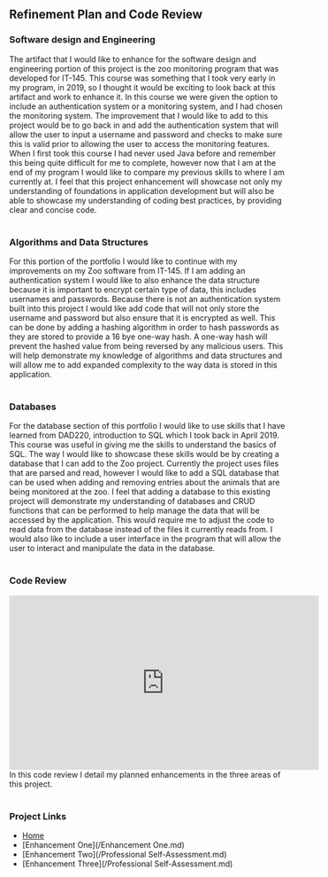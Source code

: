 ## Refinement Plan and Code Review

### Software design and Engineering
The artifact that I would like to enhance for the software design and engineering portion of this project is the zoo monitoring program that was developed for IT-145. This course was something that I took very early in my program, in 2019, so I thought it would be exciting to look back at this artifact and work to enhance it. In this course we were given the option to include an authentication system or a monitoring system, and I had chosen the monitoring system. The improvement that I would like to add to this project would be to go back in and add the authentication system that will allow the user to input a username and password and checks to make sure this is valid prior to allowing the user to access the monitoring features. When I first took this course I had never used Java before and remember this being quite difficult for me to complete, however now that I am at the end of my program I would like to compare my previous skills to where I am currently at. I feel that this project enhancement will showcase not only my understanding of foundations in application development but will also be able to showcase my understanding of coding best practices, by providing clear and concise code. <br><br>

### Algorithms and Data Structures
For this portion of the portfolio I would like to continue with my improvements on my Zoo software from IT-145. If I am adding an authentication system I would like to also enhance the data structure because it is important to encrypt certain type of data, this includes usernames and passwords. Because there is not an authentication system built into this project I would like add code that will not only store the username and password but also ensure that it is encrypted as well. This can be done by adding a hashing algorithm in order to hash passwords as they are stored to provide a 16 bye one-way hash. A one-way hash will prevent the hashed value from being reversed by any malicious users. This will help demonstrate my knowledge of algorithms and data structures and will allow me to add expanded complexity to the way data is stored in this application. <br><br>

### Databases
For the database section of this portfolio I would like to use skills that I have learned from DAD220, introduction to SQL which I took back in April 2019. This course was useful in giving me the skills to understand the basics of SQL. The way I would like to showcase these skills would be by creating a database that I can add to the Zoo project. Currently the project uses files that are parsed and read, however I would like to add a SQL database that can be used when adding and removing entries about the animals that are being monitored at the zoo. I feel that adding a database to this existing project will demonstrate my understanding of databases and CRUD functions that can be performed to help manage the data that will be accessed by the application. This would require me to adjust the code to read data from the database instead of the files it currently reads from. I would also like to include a user interface in the program that will allow the user to interact and manipulate the data in the database. <br><br>

### Code Review

<iframe width="560" height="315" src="https://www.youtube.com/embed/X70Vwr64-tU" title="YouTube video player" frameborder="0" allow="accelerometer; autoplay; clipboard-write; encrypted-media; gyroscope; picture-in-picture" allowfullscreen></iframe>

<br>
In this code review I detail my planned enhancements in the three areas of this project.
<br><br>

### Project Links
- [Home](/index.md)
- [Enhancement One](/Enhancement One.md)
- [Enhancement Two](/Professional Self-Assessment.md)
- [Enhancement Three](/Professional Self-Assessment.md)
